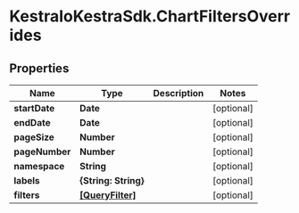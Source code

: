 # KestraIoKestraSdk.ChartFiltersOverrides

## Properties

Name | Type | Description | Notes
------------ | ------------- | ------------- | -------------
**startDate** | **Date** |  | [optional] 
**endDate** | **Date** |  | [optional] 
**pageSize** | **Number** |  | [optional] 
**pageNumber** | **Number** |  | [optional] 
**namespace** | **String** |  | [optional] 
**labels** | **{String: String}** |  | [optional] 
**filters** | [**[QueryFilter]**](QueryFilter.md) |  | [optional] 


